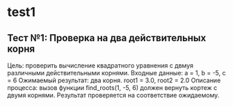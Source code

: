 # test1

## Тест №1:  Проверка на два действительных корня
Цель: проверить вычисление квадратного уравнения с двмуя различными действительными корнями.
Входные данные: a = 1, b = -5, c = 6
Ожимаемый результат: два корня. root1 = 3.0, root2 = 2.0
Описание процесса: вызов функции find_roots(1, -5, 6) должен вернуть кортеж с двумя корнями. Результат проверяется на соответствие ожидаемому.
